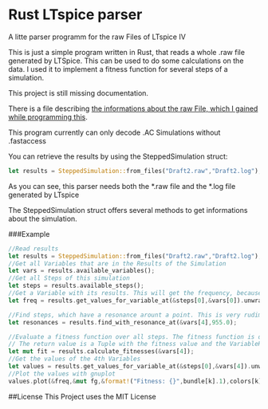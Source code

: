 # Rust LTspice parser
A litte parser programm for the raw Files of LTspice IV

This is just a simple program written in Rust, that reads a whole .raw file generated by LTSpice. 
This can be used to do some calculations on the data. I used it to implement a fitness function for several steps of a simulation.

This project is still missing documentation.

There is a file describing [the informations about the raw File, which I gained while programming this](https://github.com/Tyde/rust_ltspice_parser/blob/master/LTSpice_RAW_File_Info.md).

This program currently can only decode .AC Simulations without .fastaccess

You can retrieve the results by using the SteppedSimulation struct:
```rust
let results = SteppedSimulation::from_files("Draft2.raw","Draft2.log");
```
As you can see, this parser needs both the *.raw file and the *.log file generated by LTspice

The SteppedSimulation struct offers several methods to get informations about the simulation.

###Example
```rust
//Read results
let results = SteppedSimulation::from_files("Draft2.raw","Draft2.log");
//Get all Variables that are in the Results of the Simulation
let vars = results.available_variables();
//Get all Steps of this simulation
let steps = results.available_steps();
//Get a Variable with its results. This will get the frequency, because it is the first variable
let freq = results.get_values_for_variable_at(&steps[0],&vars[0]).unwrap();

//Find steps, which have a resonance arount a point. This is very rudimentary
let resonances = results.find_with_resonance_at(&vars[4],955.0);

//Evaluate a fitness function over all steps. The fitness function is defined in the struct implementation
// The return value is a Tuple with the fitness value and the VariableResult
let mut fit = results.calculate_fitnesses(&vars[4]);
//Get the values of the 4th Variables
let values = results.get_values_for_variable_at(&steps[0],&vars[4]).unwrap();
//Plot the values with gnuplot
values.plot(&freq,&mut fg,&format!("Fitness: {}",bundle[k].1),colors[k]);
```

##License
This Project uses the MIT License
